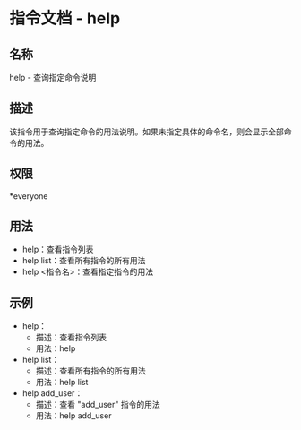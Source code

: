 # 指令文档 - help

## 名称
help - 查询指定命令说明

## 描述
该指令用于查询指定命令的用法说明。如果未指定具体的命令名，则会显示全部命令的用法。

## 权限
*everyone

## 用法
- help：查看指令列表
- help list：查看所有指令的所有用法
- help <指令名>：查看指定指令的用法

## 示例
- help：
  - 描述：查看指令列表
  - 用法：help
- help list：
  - 描述：查看所有指令的所有用法
  - 用法：help list
- help add_user：
  - 描述：查看 "add_user" 指令的用法
  - 用法：help add_user